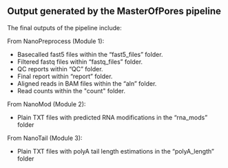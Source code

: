 ## Output generated by the MasterOfPores pipeline
The final outputs of the pipeline include:

From NanoPreprocess (Module 1): 
- Basecalled fast5 files within the “fast5_files” folder.
- Filtered fastq files within “fastq_files” folder.
- QC reports within “QC” folder.
- Final report within “report” folder.
- Aligned reads in BAM files within the “aln” folder.
- Read counts within the "count" folder.


From NanoMod (Module 2): 
- Plain TXT files with predicted RNA modifications in the “rna_mods” folder


From NanoTail (Module 3): 
- Plain TXT files with polyA tail length estimations in the “polyA_length” folder



